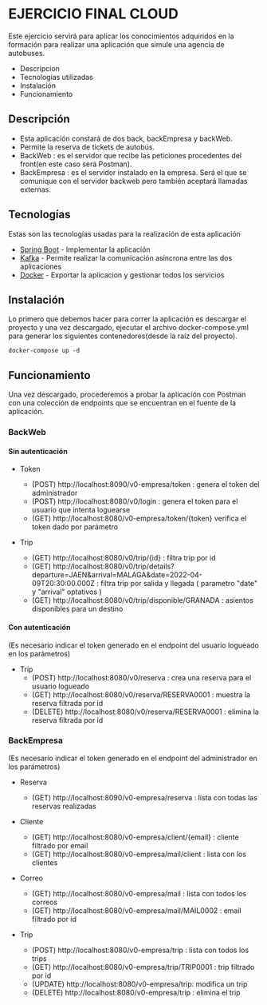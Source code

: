 # EJERCICIO FINAL CLOUD

Este ejercicio servirá para aplicar los conocimientos adquiridos en la formación para realizar una aplicación que simule una agencia de autobuses.

- Descripcion
- Tecnologias utilizadas
- Instalación
- Funcionamiento

## Descripción

- Esta aplicación constará de dos back, backEmpresa y backWeb.
- Permite la reserva de tickets de autobús.
- BackWeb : es el servidor que recibe las peticiones procedentes del front(en este caso será Postman).
- BackEmpresa : es el servidor instalado en la empresa. Será el que se comunique con el servidor backweb pero también aceptará llamadas externas.


## Tecnologías

Estas son las tecnologías usadas para la realización de esta aplicación

- [Spring Boot](https://spring.io/projects/spring-boot) - Implementar la aplicación
- [Kafka](https://kafka.apache.org/) - Permite realizar la comunicación asíncrona entre las dos aplicaciones
- [Docker](https://www.docker.com/) - Exportar la aplicacion y gestionar todos los servicios


## Instalación

Lo primero que debemos hacer para correr la aplicación es descargar el proyecto y una vez descargado, ejecutar el archivo docker-compose.yml para generar los siguientes contenedores(desde la raíz del proyecto).
```
docker-compose up -d
```


## Funcionamiento

Una vez descargado, procederemos a probar la aplicación con Postman con una colección de endpoints que se encuentran en el fuente de la aplicación.

  
### BackWeb

#### Sin autenticación
* Token
  - (POST) http://localhost:8090/v0-empresa/token : genera el token del administrador
  - (POST) http://localhost:8080/v0/login : genera el token para el usuario que intenta loguearse
  - (GET)  http://localhost:8080/v0-empresa/token/{token} verifica el token dado por parámetro

* Trip
  - (GET) http://localhost:8080/v0/trip/{id} : filtra trip por id
  - (GET) http://localhost:8080/v0/trip/details?departure=JAEN&arrival=MALAGA&date=2022-04-09T20:30:00.000Z : filtra trip por salida y llegada ( parametro "date" y "arrival" optativos )
  - (GET) http://localhost:8080/v0/trip/disponible/GRANADA : asientos disponibles para un destino

#### Con autenticación
(Es necesario indicar el token generado en el endpoint del usuario logueado en los parámetros)
* Trip
  - (POST) http://localhost:8080/v0/reserva : crea una reserva para el usuario logueado
  - (GET)  http://localhost:8080/v0/reserva/RESERVA0001 : muestra la reserva filtrada por id
  - (DELETE) http://localhost:8080/v0/reserva/RESERVA0001 : elimina la reserva filtrada por id

### BackEmpresa
(Es necesario indicar el token generado en el endpoint del administrador en los parámetros)
* Reserva
  - (GET) http://localhost:8090/v0-empresa/reserva : lista con todas las reservas realizadas

* Cliente
  - (GET) http://localhost:8080/v0-empresa/client/{email} : cliente filtrado por email
  - (GET) http://localhost:8080/v0-empresa/mail/client : lista con los clientes

* Correo
  - (GET) http://localhost:8080/v0-empresa/mail : lista con todos los correos
  - (GET) http://localhost:8080/v0-empresa/mail/MAIL0002 : email filtrado por id

* Trip
  - (POST) http://localhost:8080/v0-empresa/trip : lista con todos los trips
  - (GET) http://localhost:8080/v0-empresa/trip/TRIP0001 : trip filtrado por id
  - (UPDATE) http://localhost:8080/v0-empresa/trip: modifica un trip
  - (DELETE) http://localhost:8080/v0-empresa/trip : elimina el trip
